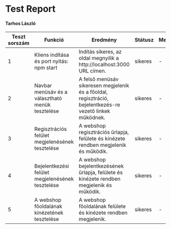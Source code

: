 # Test Report
#### Tarhos László

| Teszt sorszám | Funkció                                           | Eredmény                                                                                                 | Státusz    | Megjegyzés | Tesztelő személy | Dátum       |
|---------------|---------------------------------------------------|----------------------------------------------------------------------------------------------------------|------------| ---------- | ---------------- |-------------|
| 1             | Kliens indítása és port nyitás: npm start         | Indítás sikeres, az oldal megnyílik a http://localhost:3000 URL címen.                                   | sikeres    | -          | Tarhos László    | 2023.04.08. |
| 2             | Navbar menüsáv és a választható menük tesztelése  | A felső menüsáv sikeresen megjelenik és a főoldal, regisztráció, bejelentkezés-re vezető linkek működnek.| sikeres    | -          | Tarhos László    | 2023.04.11. |
| 3             | Regisztrációs felület megjelenésének tesztelése   | A webshop regisztrációs űrlapja, felülete és kinézete rendben megjelenik és működik.                     | sikeres    | -          | Tarhos László    | 2023.04.14. |
| 4             | Bejelentkezési felület megjelenésének tesztelése  | A webshop bejelentkezésének űrlapja, felülete és kinézete rendben megjelenik és működik.                 | sikeres    | -          | Tarhos László    | 2023.04.18. |
| 5             | A webshop főoldalának kinézetének tesztelése      | A webshop főoldalának felülete és kinézete rendben megjelenik.                                           | sikeres    | -          | Tarhos László    | 2023.04.22. |